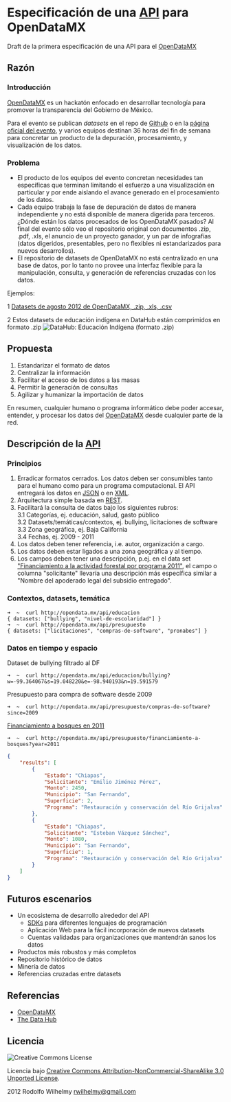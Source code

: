 Especificación de una [API] para OpenDataMX
===========

Draft de la primera especificación de una API para el [OpenDataMX]

## Razón

### Introducción

[OpenDataMX] es un hackatón enfocado en desarrollar tecnología para promover la transparencia del Gobierno de México.

Para el evento se publican _datasets_ en el repo de [Github](https://github.com/opendatamx) o en la [página oficial del evento](http://opendata.mx/datasets), y varios equipos destinan 36 horas del fin de semana para concretar un producto de la depuración, procesamiento, y visualización de los datos.

### Problema

* El producto de los equipos del evento concretan necesidades tan específicas que terminan limitando el esfuerzo a una visualización en particular y por ende aislando el avance generado en el procesamiento de los datos.
* Cada equipo trabaja la fase de depuración de datos de manera independiente y no está disponible de manera digerida para terceros. ¿Dónde están los datos procesados de los OpenDataMX pasados? Al final del evento sólo veo el repositorio original con documentos .zip, .pdf, .xls, el anuncio de un proyecto ganador, y un par de infografías (datos digeridos, presentables, pero no flexibles ni estandarizados para nuevos desarrollos).
* El repositorio de datasets de OpenDataMX no está centralizado en una base de datos, por lo tanto no provee una interfaz flexible para la manipulación, consulta, y generación de referencias cruzadas con los datos.

Ejemplos:

1 [Datasets de agosto 2012 de OpenDataMX, .zip, .xls, .csv](https://github.com/opendatamx/datasetsagosto2012)

2 Estos datasets de educación indígena en DataHub están comprimidos en formato .zip
![DataHub: Educación Indígena (formato .zip)](http://f.cl.ly/items/3l32322v0w3i0o1p303L/DataHub.png)

## Propuesta

1. Estandarizar el formato de datos
2. Centralizar la información
3. Facilitar el acceso de los datos a las masas
4. Permitir la generación de consultas
5. Agilizar y humanizar la importación de datos

En resumen, cualquier humano o programa informático debe poder accesar, entender, y procesar los datos del [OpenDataMX] desde cualquier parte de la red.

## Descripción de la [API]

### Principios

1. Erradicar formatos cerrados. Los datos deben ser consumibles tanto para el humano como para un programa computacional. El API entregará los datos en [JSON](http://es.wikipedia.org/wiki/Json) o en [XML](http://es.wikipedia.org/wiki/Xml).
2. Arquitectura simple basada en [REST](http://es.wikipedia.org/wiki/REST).
3. Facilitará la consulta de datos bajo los siguientes rubros:  
  3.1 Categorías, ej. educación, salud, gasto público  
  3.2 Datasets/temáticas/contextos, ej. bullying, licitaciones de software  
  3.3 Zona geográfica, ej. Baja California  
  3.4 Fechas, ej. 2009 - 2011  
4. Los datos deben tener referencia, i.e. autor, organización a cargo.  
5. Los datos deben estar ligados a una zona geográfica y al tiempo. 
6. Los campos deben tener una descripción, p.ej. en el data set ["Financiamiento a la actividad forestal por programa 2011"](http://thedatahub.org/es/dataset/ccmss/resource/d009e5c6-20aa-4320-8bef-40b624dc66f1), el campo o columna "solicitante" llevaría una descripción más específica similar a "Nombre del apoderado legal del subsidio entregado".

### Contextos, datasets, temática

```
➜  ~  curl http://opendata.mx/api/educacion
{ datasets: ["bullying", "nivel-de-escolaridad"] }
➜  ~  curl http://opendata.mx/api/presupuesto
{ datasets: ["licitaciones", "compras-de-software", "pronabes"] }

```
### Datos en tiempo y espacio

Dataset de bullying filtrado al DF

```
➜  ~  curl http://opendata.mx/api/educacion/bullying?w=-99.364067&s=19.048220&e=-98.940193&n=19.591579
```
Presupuesto para compra de software desde 2009

```
➜  ~  curl http://opendata.mx/api/presupuesto/compras-de-software?since=2009
```
[Financiamiento a bosques en 2011](http://thedatahub.org/es/dataset/ccmss/resource/d009e5c6-20aa-4320-8bef-40b624dc66f1)

```
➜  ~  curl http://opendata.mx/api/presupuesto/financiamiento-a-bosques?year=2011
```
```json
{
    "results": [
        {
            "Estado": "Chiapas",
            "Solicitante": "Emilio Jiménez Pérez",
            "Monto": 2450,
            "Municipio": "San Fernando",
            "Superficie": 2,
            "Programa": "Restauración y conservación del Río Grijalva"
        },
        {
            "Estado": "Chiapas",
            "Solicitante": "Esteban Vázquez Sánchez",
            "Monto": 1080,
            "Municipio": "San Fernando",
            "Superficie": 1,
            "Programa": "Restauración y conservación del Río Grijalva"
        }
    ]
}
```

## Futuros escenarios

* Un ecosistema de desarrollo alrededor del API
  * [SDKs](http://es.wikipedia.org/wiki/SDK) para diferentes lenguajes de programación
  * Aplicación Web para la fácil incorporación de nuevos datasets
  * Cuentas validadas para organizaciones que mantendrán sanos los datos
* Productos más robustos y más completos
* Repositorio histórico de datos
* Minería de datos
* Referencias cruzadas entre datasets

## Referencias

* [OpenDataMX]  
* [The Data Hub](http://thedatahub.org)

[OpenDataMX]: http://opendata.mx  "OpenDataMX"
[API]: http://es.wikipedia.org/wiki/Interfaz_de_programaci%C3%B3n_de_aplicaciones "API"

## Licencia

![Creative Commons License](http://i.creativecommons.org/l/by-nc-sa/3.0/88x31.png)

Licencia bajo [Creative Commons Attribution-NonCommercial-ShareAlike 3.0 Unported License](http://creativecommons.org/licenses/by-nc-sa/3.0/).

2012 Rodolfo Wilhelmy <rwilhelmy@gmail.com>
